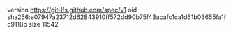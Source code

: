 version https://git-lfs.github.com/spec/v1
oid sha256:e07947a23712d62843910ff572dd90b75f43acafc1ca1d61b03655fa1fc9118b
size 11542
